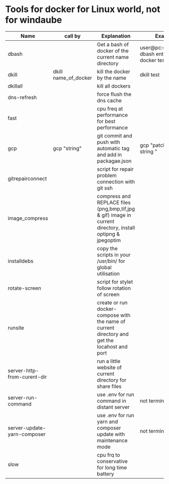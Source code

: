 # Tools for docker for Linux world, not for windaube

| Name | call by | Explanation | Example |
| --- | --- | --- | --- |
| dbash |  | Get a bash of docker of the current name directory | user@pc:~/web/test$ dbash enter in the docker test |
| dkill | dkill name_of_docker | kill the docker by the name | dkill test |
| dkillall |  | kill all dockers |  |
| dns-refresh |  | force flush the dns cache |  |
| fast | | cpu freq at performance for best performance |  |
| gcp | gcp "string" | git commit and push with automatic tag and add in packagae.json | gcp "patch: error of string " |
| gitrepairconnect | | script for repair problem connection with git ssh | |
| image_compress | | compress and REPLACE files (png,bmp,tif,jpg & gif) image in current directory, install optipng & jpegoptim | |
| installdebs | | copy the scripts in your /usr/bin/ for global utilisation | |
| rotate-screen | | script for stylet follow rotation of screen | |
| runsite | | create or run docker-compose with the name of current directory and get the locahost and port | |
| server-http-from-curent-dir | | run a little website of current directory for share files | |
| server-run-command | | use .env for run command in distant server | not terminated |
| server-update-yarn-composer | | use .env for run yarn and composer update with maintenance mode | not terminated |
| slow | | cpu frq to conservative for long time battery | |
